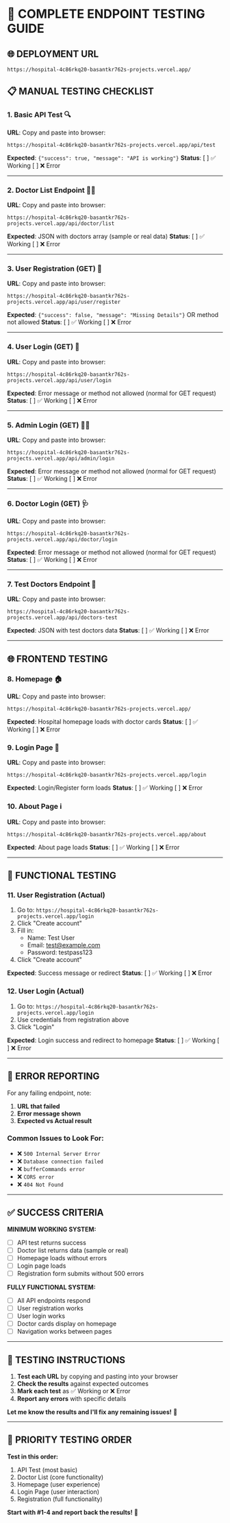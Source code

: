 # 🧪 COMPLETE ENDPOINT TESTING GUIDE

## 🌐 **DEPLOYMENT URL**
```
https://hospital-4c86rkq20-basantkr762s-projects.vercel.app/
```

## 📋 **MANUAL TESTING CHECKLIST**

### **1. Basic API Test** 🔍
**URL**: Copy and paste into browser:
```
https://hospital-4c86rkq20-basantkr762s-projects.vercel.app/api/test
```
**Expected**: `{"success": true, "message": "API is working"}`
**Status**: [ ] ✅ Working [ ] ❌ Error

---

### **2. Doctor List Endpoint** 👩‍⚕️
**URL**: Copy and paste into browser:
```
https://hospital-4c86rkq20-basantkr762s-projects.vercel.app/api/doctor/list
```
**Expected**: JSON with doctors array (sample or real data)
**Status**: [ ] ✅ Working [ ] ❌ Error

---

### **3. User Registration (GET)** 📝
**URL**: Copy and paste into browser:
```
https://hospital-4c86rkq20-basantkr762s-projects.vercel.app/api/user/register
```
**Expected**: `{"success": false, "message": "Missing Details"}` OR method not allowed
**Status**: [ ] ✅ Working [ ] ❌ Error

---

### **4. User Login (GET)** 🔐
**URL**: Copy and paste into browser:
```
https://hospital-4c86rkq20-basantkr762s-projects.vercel.app/api/user/login
```
**Expected**: Error message or method not allowed (normal for GET request)
**Status**: [ ] ✅ Working [ ] ❌ Error

---

### **5. Admin Login (GET)** 👨‍💼
**URL**: Copy and paste into browser:
```
https://hospital-4c86rkq20-basantkr762s-projects.vercel.app/api/admin/login
```
**Expected**: Error message or method not allowed (normal for GET request)
**Status**: [ ] ✅ Working [ ] ❌ Error

---

### **6. Doctor Login (GET)** 🩺
**URL**: Copy and paste into browser:
```
https://hospital-4c86rkq20-basantkr762s-projects.vercel.app/api/doctor/login
```
**Expected**: Error message or method not allowed (normal for GET request)
**Status**: [ ] ✅ Working [ ] ❌ Error

---

### **7. Test Doctors Endpoint** 🧪
**URL**: Copy and paste into browser:
```
https://hospital-4c86rkq20-basantkr762s-projects.vercel.app/api/doctors-test
```
**Expected**: JSON with test doctors data
**Status**: [ ] ✅ Working [ ] ❌ Error

---

## 🌐 **FRONTEND TESTING**

### **8. Homepage** 🏠
**URL**: Copy and paste into browser:
```
https://hospital-4c86rkq20-basantkr762s-projects.vercel.app/
```
**Expected**: Hospital homepage loads with doctor cards
**Status**: [ ] ✅ Working [ ] ❌ Error

### **9. Login Page** 🔐
**URL**: Copy and paste into browser:
```
https://hospital-4c86rkq20-basantkr762s-projects.vercel.app/login
```
**Expected**: Login/Register form loads
**Status**: [ ] ✅ Working [ ] ❌ Error

### **10. About Page** ℹ️
**URL**: Copy and paste into browser:
```
https://hospital-4c86rkq20-basantkr762s-projects.vercel.app/about
```
**Expected**: About page loads
**Status**: [ ] ✅ Working [ ] ❌ Error

---

## 🔄 **FUNCTIONAL TESTING**

### **11. User Registration (Actual)**
1. Go to: `https://hospital-4c86rkq20-basantkr762s-projects.vercel.app/login`
2. Click "Create account" 
3. Fill in:
   - Name: Test User
   - Email: test@example.com
   - Password: testpass123
4. Click "Create account"

**Expected**: Success message or redirect
**Status**: [ ] ✅ Working [ ] ❌ Error

### **12. User Login (Actual)**
1. Go to: `https://hospital-4c86rkq20-basantkr762s-projects.vercel.app/login`
2. Use credentials from registration above
3. Click "Login"

**Expected**: Login success and redirect to homepage
**Status**: [ ] ✅ Working [ ] ❌ Error

---

## 🚨 **ERROR REPORTING**

For any failing endpoint, note:
1. **URL that failed**
2. **Error message shown**
3. **Expected vs Actual result**

### **Common Issues to Look For:**
- ❌ `500 Internal Server Error`
- ❌ `Database connection failed`
- ❌ `bufferCommands error`
- ❌ `CORS error`
- ❌ `404 Not Found`

---

## ✅ **SUCCESS CRITERIA**

**MINIMUM WORKING SYSTEM:**
- [ ] API test returns success
- [ ] Doctor list returns data (sample or real)
- [ ] Homepage loads without errors
- [ ] Login page loads
- [ ] Registration form submits without 500 errors

**FULLY FUNCTIONAL SYSTEM:**
- [ ] All API endpoints respond
- [ ] User registration works
- [ ] User login works
- [ ] Doctor cards display on homepage
- [ ] Navigation works between pages

---

## 📝 **TESTING INSTRUCTIONS**

1. **Test each URL** by copying and pasting into your browser
2. **Check the results** against expected outcomes
3. **Mark each test** as ✅ Working or ❌ Error
4. **Report any errors** with specific details

**Let me know the results and I'll fix any remaining issues!** 🎯

---

## 🎯 **PRIORITY TESTING ORDER**

**Test in this order:**
1. API Test (most basic)
2. Doctor List (core functionality)  
3. Homepage (user experience)
4. Login Page (user interaction)
5. Registration (full functionality)

**Start with #1-4 and report back the results!** 🚀
